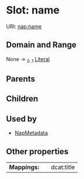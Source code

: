 
# Slot: name




URI: [nap:name](https://w3id.org/napname)


## Domain and Range

None &#8594;  <sub>0..1</sub> [Literal](types/Literal.md)

## Parents


## Children


## Used by

 * [NapMetadata](NapMetadata.md)

## Other properties

|  |  |  |
| --- | --- | --- |
| **Mappings:** | | dcat:title |


